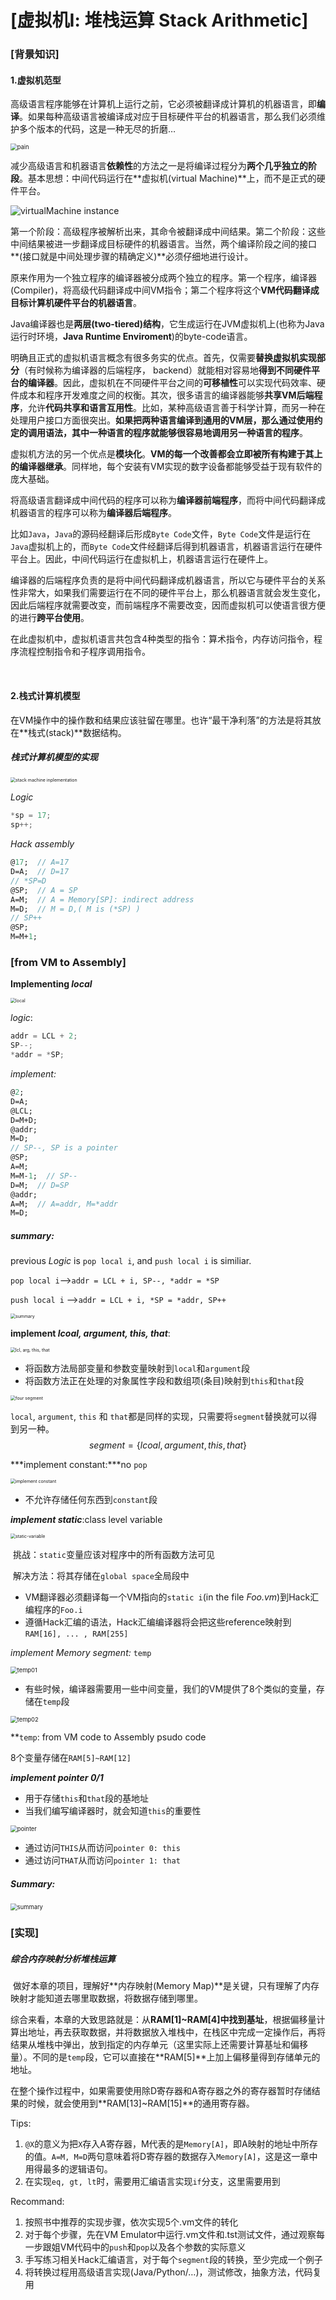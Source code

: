 # [虚拟机Ⅰ: 堆栈运算 Stack Arithmetic]

### [背景知识]

#### 1.虚拟机范型

​		高级语言程序能够在计算机上运行之前，它必须被翻译成计算机的机器语言，即**编译**。如果每种高级语言被编译成对应于目标硬件平台的机器语言，那么我们必须维护多个版本的代码，这是一种无尽的折磨…

<img src="C7-虚拟机Ⅰ堆栈运算.assets/image-20200911163424313.png" alt="pain" style="zoom:67%;" />

​		减少高级语言和机器语言**依赖性**的方法之一是将编译过程分为**两个几乎独立的阶段**。基本思想：中间代码运行在**虚拟机(virtual Machine)**上，而不是正式的硬件平台。

![virtualMachine instance](C7-虚拟机Ⅰ堆栈运算.assets/image-20200911163242720.png)

​		第一个阶段：高级程序被解析出来，其命令被翻译成中间结果。第二个阶段：这些中间结果被进一步翻译成目标硬件的机器语言。当然，两个编译阶段之间的接口**(接口就是中间处理步骤的精确定义)**必须仔细地进行设计。

​		原来作用为一个独立程序的编译器被分成两个独立的程序。第一个程序，编译器(Compiler)，将高级代码翻译成中间VM指令；第二个程序将这个**VM代码翻译成目标计算机硬件平台的机器语言**。

​		Java编译器也是**两层(two-tiered)结构**，它生成运行在JVM虚拟机上(也称为Java运行时环境，**Java Runtime Enviroment**)的byte-code语言。

​		明确且正式的虚拟机语言概念有很多务实的优点。首先，仅需要**替换虚拟机实现部分**（有时候称为编译器的后端程序， backend）就能相对容易地**得到不同硬件平台的编译器**。因此，虚拟机在不同硬件平台之间的**可移植性**可以实现代码效率、硬件成本和程序开发难度之间的权衡。其次，很多语言的编译器能够**共享VM后端程序**，允许**代码共享和语言互用性**。比如，某种高级语言善于科学计算，而另一种在处理用户接口方面很突出。**如果把两种语言编译到通用的VM层，那么通过使用约定的调用语法，其中一种语言的程序就能够很容易地调用另一种语言的程序**。

​		虚拟机方法的另一个优点是**模块化**。**VM的每一个改善都会立即被所有构建于其上的编译器继承**。同样地，每个安装有VM实现的数字设备都能够受益于现有软件的庞大基础。



​		将高级语言翻译成中间代码的程序可以称为**编译器前端程序**，而将中间代码翻译成机器语言的程序可以称为**编译器后端程序**。

​		比如`Java`，`Java`的源码经翻译后形成`Byte Code`文件，`Byte Code`文件是运行在`Java`虚拟机上的，而`Byte Code`文件经翻译后得到机器语言，机器语言运行在硬件平台上。因此，中间代码运行在虚拟机上，机器语言运行在硬件上。

​		编译器的后端程序负责的是将中间代码翻译成机器语言，所以它与硬件平台的关系性非常大，如果我们需要运行在不同的硬件平台上，那么机器语言就会发生变化，因此后端程序就需要改变，而前端程序不需要改变，因而虚拟机可以使语言很方便的进行**跨平台使用**。

​		在此虚拟机中，虚拟机语言共包含4种类型的指令：算术指令，内存访问指令，程序流程控制指令和子程序调用指令。

​		



#### 2.栈式计算机模型

​		在VM操作中的操作数和结果应该驻留在哪里。也许“最干净利落”的方法是将其放在**栈式(stack)**数据结构。



##### 栈式计算机模型的实现

<img src="C7-虚拟机Ⅰ堆栈运算.assets/image-20200913101004893.png" alt="stack machine inplementation" style="zoom:50%;" />

*Logic*

```c
*sp = 17;
sp++;
```

*Hack assembly*

```haxe
@17;  // A=17
D=A;  // D=17
// *SP=D
@SP;  // A = SP
A=M;  // A = Memory[SP]: indirect address
M=D;  // M = D,( M is (*SP) )
// SP++
@SP;
M=M+1;
```



### [from VM to Assembly]

**Implementing *local***

<img src="C7-虚拟机Ⅰ堆栈运算.assets/image-20200913103134064.png" alt="local" style="zoom:50%;" />

*logic*:

```c
addr = LCL + 2;
SP--;
*addr = *SP;
```

*implement:*

```haxe
@2;
D=A;
@LCL;
D=M+D;
@addr;
M=D;
// SP--, SP is a pointer
@SP;
A=M;
M=M-1;  // SP--
D=M;  // D=SP
@addr;
A=M;  // A=addr, M=*addr
M=D;
```

##### summary:

previous *Logic* is `pop local i`, and `push local i` is similiar.

`pop local i`——>`addr = LCL + i, SP--, *addr = *SP`

`push local i` ——>`addr = LCL + i, *SP = *addr, SP++`

<img src="C7-虚拟机Ⅰ堆栈运算.assets/image-20200913104413496.png" alt="summary" style="zoom:50%;" />

**implement *lcoal, argument, this, that***:

<img src="C7-虚拟机Ⅰ堆栈运算.assets/image-20200913143149906.png" alt="lcl, arg, this, that" style="zoom:50%;" />

- 将函数方法局部变量和参数变量映射到`local`和`argument`段
- 将函数方法正在处理的对象属性字段和数组项(条目)映射到`this`和`that`段



<img src="C7-虚拟机Ⅰ堆栈运算.assets/image-20200913144322327.png" alt="four segment" style="zoom:50%;" />

`local`, `argument`, `this` 和 `that`都是同样的实现，只需要将`segment`替换就可以得到另一种。
$$
segment = \{lcoal, argument, this, that\}
$$


***implement constant:***no `pop`

<img src="C7-虚拟机Ⅰ堆栈运算.assets/image-20200913111011987.png" alt="implement constant" style="zoom:50%;" />

- 不允许存储任何东西到`constant`段



***implement static***:class level variable

<img src="C7-虚拟机Ⅰ堆栈运算.assets/image-20200913150214722.png" alt="static-variable" style="zoom:50%;" />

​	挑战：`static`变量应该对程序中的所有函数方法可见

​	解决方法：将其存储在`global space`全局段中

- VM翻译器必须翻译每一个VM指向的`static i`(in the file *Foo.vm*)到Hack汇编程序的`Foo.i`
- 遵循Hack汇编的语法，Hack汇编编译器将会把这些reference映射到`RAM[16], ... , RAM[255]`



*implement Memory segment:* `temp`

<img src="C7-虚拟机Ⅰ堆栈运算.assets/image-20200913162748968.png" alt="temp01" style="zoom: 67%;" />

- 有些时候，编译器需要用一些中间变量，我们的VM提供了8个类似的变量，存储在`temp`段

<img src="C7-虚拟机Ⅰ堆栈运算.assets/image-20200913163030397.png" alt="temp02" style="zoom:67%;" />

**`temp`: from VM code to Assembly psudo code

8个变量存储在`RAM[5]~RAM[12]`



***implement pointer 0/1***

- 用于存储`this`和`that`段的基地址
- 当我们编写编译器时，就会知道`this`的重要性

<img src="C7-虚拟机Ⅰ堆栈运算.assets/image-20200913163522040.png" alt="pointer" style="zoom:67%;" />

- 通过访问`THIS`从而访问`pointer 0: this`
- 通过访问`THAT`从而访问`pointer 1: that`



##### Summary:

<img src="C7-虚拟机Ⅰ堆栈运算.assets/image-20200913164126442.png" alt="summary" style="zoom:67%;" />



### [实现]

##### **综合内存映射分析堆栈运算**

​		做好本章的项目，理解好**内存映射(Memory Map)**是关键，只有理解了内存映射才能知道去哪里取数据，将数据存储到哪里。

​		综合来看，本章的大致思路就是：从**RAM[1]~RAM[4]**中找到**基址**，根据偏移量计算出地址，再去获取数据，并将数据放入堆栈中，在栈区中完成一定操作后，再将结果从堆栈中弹出，放到指定的内存单元（这里实际上还需要计算基址和偏移量）。不同的是`temp`段，它可以直接在**RAM[5]**上加上偏移量得到存储单元的地址。

​		在整个操作过程中，如果需要使用除D寄存器和A寄存器之外的寄存器暂时存储结果的时候，就会使用到**RAM[13]~RAM[15]**的通用寄存器。

Tips:

1. `@X`的意义为把`X`存入A寄存器，M代表的是`Memory[A]`，即A映射的地址中所存的值。`A=M, M=D`两句意味着将D寄存器的数据存入`Memory[A]`，这是这一章中用得最多的逻辑语句。
2. 在实现`eq, gt, lt`时，需要用汇编语言实现`if`分支，这里需要用到

Recommand:

1. 按照书中推荐的实现步骤，依次实现5个.vm文件的转化
2. 对于每个步骤，先在VM Emulator中运行.vm文件和.tst测试文件，通过观察每一步跟姐VM代码中的`push`和`pop`以及各个参数的实际意义
3. 手写练习相关Hack汇编语言，对于每个`segment`段的转换，至少完成一个例子
4. 将转换过程用高级语言实现(Java/Python/…)，测试修改，抽象方法，代码复用

